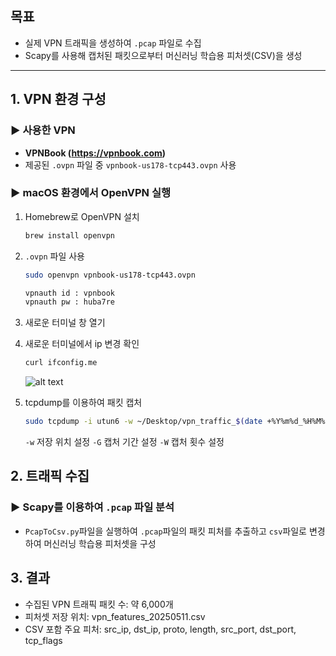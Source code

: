 ## 목표

- 실제 VPN 트래픽을 생성하여 `.pcap` 파일로 수집
- Scapy를 사용해 캡처된 패킷으로부터 머신러닝 학습용 피처셋(CSV)을 생성

---

## 1. VPN 환경 구성

### ▶ 사용한 VPN

- **VPNBook (https://vpnbook.com)**
- 제공된 `.ovpn` 파일 중 `vpnbook-us178-tcp443.ovpn` 사용

### ▶ macOS 환경에서 OpenVPN 실행

1. Homebrew로 OpenVPN 설치
   ```bash
   brew install openvpn

2. `.ovpn` 파일 사용
    ```bash
    sudo openvpn vpnbook-us178-tcp443.ovpn

    vpnauth id : vpnbook
    vpnauth pw : huba7re

3. 새로운 터미널 창 열기

4. 새로운 터미널에서 ip 변경 확인
    ```bash
    curl ifconfig.me
    ```
    ![alt text](image.png)

5. tcpdump를 이용하여 패킷 캡처
    ```bash
    sudo tcpdump -i utun6 -w ~/Desktop/vpn_traffic_$(date +%Y%m%d_%H%M%S).pcap -G 60 -W 1
    ```
    `-w` 저장 위치 설정
    `-G` 캡처 기간 설정
    `-W` 캡처 횟수 설정

## 2. 트래픽 수집

### ▶ Scapy를 이용하여 `.pcap` 파일 분석
- `PcapToCsv.py`파일을 실행하여 `.pcap`파일의 패킷 피처를 추출하고 `csv`파일로 변경하여 머신러닝 학습용 피처셋을 구성

## 3. 결과
- 수집된 VPN 트래픽 패킷 수: 약 6,000개
- 피처셋 저장 위치: vpn_features_20250511.csv
- CSV 포함 주요 피처: src_ip, dst_ip, proto, length, src_port, dst_port, tcp_flags